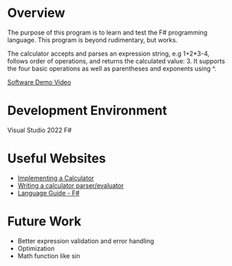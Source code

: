 # Overview

The purpose of this program is to learn and test the F# programming language. This program is beyond rudimentary, but works.

The calculator accepts and parses an expression string, e.g 1+2*3-4, follows order of operations, and returns the calculated value: 3. It supports the four basic operations as well as parentheses and exponents using ^.

[Software Demo Video](https://youtu.be/s1IpIDiORQM)

# Development Environment

Visual Studio 2022
F#

# Useful Websites

* [Implementing a Calculator](https://otfried.org/courses/cs206/notes/calculator.pdf)
* [Writing a calculator parser/evaluator](https://blog.darrien.dev/posts/writing-calc-parser/)
* [Language Guide - F#](https://learn.microsoft.com/en-us/dotnet/fsharp/language-reference/)

# Future Work

* Better expression validation and error handling
* Optimization
* Math function like sin
